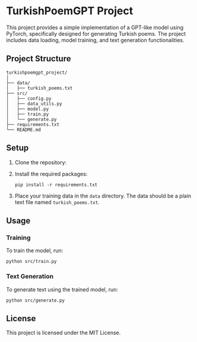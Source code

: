 # TurkishPoemGPT Project

This project provides a simple implementation of a GPT-like model using PyTorch, specifically designed for generating Turkish poems. The project includes data loading, model training, and text generation functionalities.

## Project Structure

```
turkishpoemgpt_project/
│
├── data/
│   ├── turkish_poems.txt
├── src/
│   ├── config.py
│   ├── data_utils.py
│   ├── model.py
│   ├── train.py
│   └── generate.py
├── requirements.txt
└── README.md
```

## Setup

1. Clone the repository:

2. Install the required packages:

   ```
   pip install -r requirements.txt
   ```

3. Place your training data in the `data` directory. The data should be a plain text file named `turkish_poems.txt`.

## Usage

### Training

To train the model, run:

```
python src/train.py
```

### Text Generation

To generate text using the trained model, run:

```
python src/generate.py
```

## License

This project is licensed under the MIT License.
